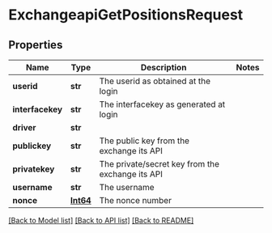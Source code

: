 # ExchangeapiGetPositionsRequest

## Properties
Name | Type | Description | Notes
------------ | ------------- | ------------- | -------------
**userid** | **str** | The userid as obtained at the login | 
**interfacekey** | **str** | The interfacekey as generated at login | 
**driver** | **str** |  | 
**publickey** | **str** | The public key from the exchange its API | 
**privatekey** | **str** | The private/secret key from the exchange its API | 
**username** | **str** | The username | 
**nonce** | [**Int64**](Int64.md) | The nonce number | 

[[Back to Model list]](../README.md#documentation-for-models) [[Back to API list]](../README.md#documentation-for-api-endpoints) [[Back to README]](../README.md)

